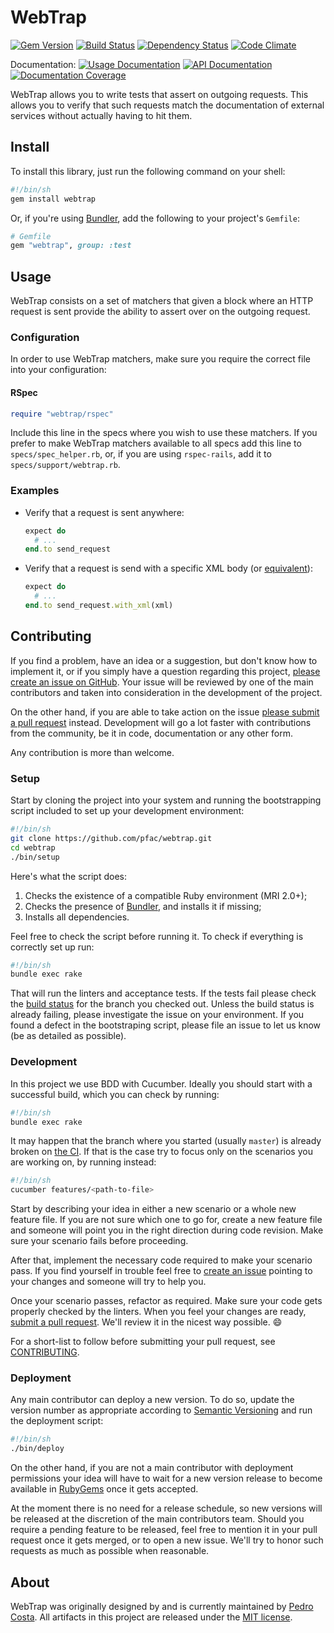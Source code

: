 WebTrap
=======

[![Gem Version](https://badge.fury.io/rb/webtrap.svg)](https://badge.fury.io/rb/webtrap)
[![Build Status](https://travis-ci.org/pfac/webtrap.svg?branch=master)](https://travis-ci.org/pfac/webtrap)
[![Dependency Status](https://gemnasium.com/badges/github.com/pfac/webtrap.svg)](https://gemnasium.com/github.com/pfac/webtrap)
[![Code Climate](https://codeclimate.com/github/pfac/webtrap/badges/gpa.svg)](https://codeclimate.com/github/pfac/webtrap)

Documentation:
[![Usage Documentation](https://img.shields.io/badge/usage-0.0.1-brightgreen.svg?style=flat)](http://www.relishapp.com/pfac/webtrap/docs)
[![API Documentation](https://img.shields.io/badge/api-0.0.1-brightgreen.svg?style=flat)](http://www.rubydoc.info/gems/webtrap)
[![Documentation Coverage](https://inch-ci.org/github/pfac/webtrap.svg?branch=master)](https://inch-ci.org/github/pfac/webtrap)

WebTrap allows you to write tests that assert on outgoing requests. This allows
you to verify that such requests match the documentation of external services
without actually having to hit them.

## Install

To install this library, just run the following command on your shell:

```sh
#!/bin/sh
gem install webtrap
```

Or, if you're using [Bundler][bundler], add the following to your project's
`Gemfile`:

```ruby
# Gemfile
gem "webtrap", group: :test
```


## Usage

WebTrap consists on a set of matchers that given a block where an HTTP request
is sent provide the ability to assert over on the outgoing request.


### Configuration

In order to use WebTrap matchers, make sure you require the correct file into
your configuration:


#### RSpec

```ruby
require "webtrap/rspec"
```

Include this line in the specs where you wish to use these matchers. If you
prefer to make WebTrap matchers available to all specs add this line to
`specs/spec_helper.rb`, or, if you are using `rspec-rails`, add it to
`specs/support/webtrap.rb`.


### Examples

* Verify that a request is sent anywhere:
  ```ruby
  expect do
    # ...
  end.to send_request
  ```

* Verify that a request is send with a specific XML body (or [equivalent][equivalent-xml]):
  ```ruby
  expect do
    # ...
  end.to send_request.with_xml(xml)
  ```


## Contributing

If you find a problem, have an idea or a suggestion, but don't know how to
implement it, or if you simply have a question regarding this project,
[please create an issue on GitHub][github-issue]. Your issue will be reviewed by
one of the main contributors and taken into consideration in the development of
the project.

On the other hand, if you are able to take action on the issue
[please submit a pull request][github-pull-request] instead. Development will go
a lot faster with contributions from the community, be it in code, documentation
or any other form.

Any contribution is more than welcome.

### Setup

Start by cloning the project into your system and running the bootstrapping
script included to set up your development environment:

```sh
#!/bin/sh
git clone https://github.com/pfac/webtrap.git
cd webtrap
./bin/setup
```

Here's what the script does:

1. Checks the existence of a compatible Ruby environment (MRI 2.0+);
2. Checks the presence of [Bundler][bundler], and installs it if missing;
3. Installs all dependencies.

Feel free to check the script before running it. To check if everything is
correctly set up run:

```sh
#!/bin/sh
bundle exec rake
```

That will run the linters and acceptance tests. If the tests fail please check
the [build status][travis-ci] for the branch you checked out. Unless the build
status is already failing, please investigate the issue on your environment. If
you found a defect in the bootstraping script, please file an issue to let us
know (be as detailed as possible).


### Development

In this project we use BDD with Cucumber. Ideally you should start with a
successful build, which you can check by running:

```sh
#!/bin/sh
bundle exec rake
```

It may happen that the branch where you started (usually `master`) is already
broken on [the CI][travis-ci]. If that is the case try to focus only on the scenarios you
are working on, by running instead:

```sh
#!/bin/sh
cucumber features/<path-to-file>
```

Start by describing your idea in either a new scenario or a whole new feature
file. If you are not sure which one to go for, create a new feature file and
someone will point you in the right direction during code revision. Make sure
your scenario fails before proceeding.

After that, implement the necessary code required to make your scenario pass. If
you find yourself in trouble feel free to [create an issue][github-issue]
pointing to your changes and someone will try to help you.

Once your scenario passes, refactor as required. Make sure your code gets
properly checked by the linters. When you feel your changes are ready,
[submit a pull request][github-pull-request]. We'll review it in the nicest way
possible. :smile:

For a short-list to follow before submitting your pull request, see
[CONTRIBUTING](./CONTRIBUTING.md).


### Deployment

Any main contributor can deploy a new version. To do so, update the version
number as appropriate according to [Semantic Versioning][semver] and run the
deployment script:

```sh
#!/bin/sh
./bin/deploy
```

On the other hand, if you are not a main contributor with deployment
permissions your idea will have to wait for a new version release to become
available in [RubyGems][rubygems] once it gets accepted.

At the moment there is no need for a release schedule, so new versions will be
released at the discretion of the main contributors team. Should you require
a pending feature to be released, feel free to mention it in your pull request
once it gets merged, or to open a new issue. We'll try to honor such requests
as much as possible when reasonable.


## About

WebTrap was originally designed by and is currently maintained by
[Pedro Costa][pfac]. All artifacts in this project are released under the
[MIT license](./LICENSE.txt).


[bundler]: http://bundler.io/
[equivalent-xml]: https://github.com/mbklein/equivalent-xml
[github-issue]: https://github.com/pfac/webtrap/issues/new
[github-pull-request]: https://github.com/pfac/webtrap/pull/new
[pfac]: https://github.com/pfac
[rubygems]: https://rubygems.org/gems/webtrap
[semver]: http://semver.org/
[travis-ci]: https://travis-ci.org/pfac/webtrap
